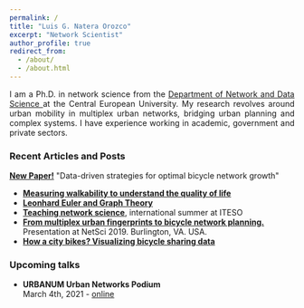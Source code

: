```yaml
---
permalink: /
title: "Luis G. Natera Orozco"
excerpt: "Network Scientist"
author_profile: true
redirect_from:
  - /about/
  - /about.html
---
```

<div style="text-align: justify"> I am a Ph.D. in network science from the <a href="https://networkdatascience.ceu.edu/" target="_blank"> Department of Network and Data Science </a> at the Central European University. My research revolves around urban mobility in multiplex urban networks, bridging urban planning and complex systems. I have experience working in academic, government and private sectors.
</div>

### Recent Articles and Posts

**[New Paper!](https://luisnatera.com/posts/2020/12/BikeAlgorithms/)** "Data-driven strategies for optimal bicycle network growth"

* **[Measuring walkability to understand the quality of life](https://luisnatera.com/posts/2019/12/Life-Quality/)**
* **[Leonhard Euler and Graph Theory](https://luisnatera.com/posts/2020/04/Euler/)**
* **[Teaching network science](https://luisnatera.com/posts/2019/07/NetSci-Workshop/)**, international summer at ITESO
* **[From multiplex urban fingerprints to bicycle network planning.](https://luisnatera.com/posts/2019/05/Multiplex-Bike/)** Presentation at NetSci 2019. Burlington, VA. USA.
* **[How a city bikes? Visualizing bicycle sharing data](https://luisnatera.com/posts/2019/03/MiBici-en/)**

### Upcoming talks

* **URBANUM Urban Networks Podium**  
March 4th, 2021 - [online](https://www.facebook.com/events/739026533483872/)
